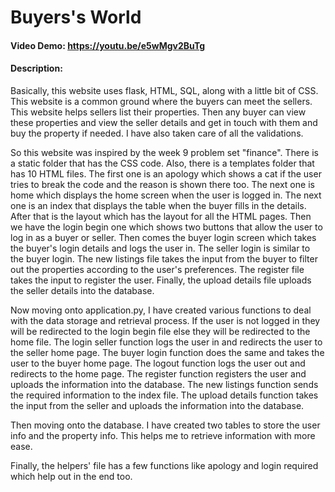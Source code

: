 # Buyers's World
#### Video Demo:  https://youtu.be/e5wMgv2BuTg
#### Description:
Basically, this website uses flask, HTML, SQL, along with a little bit of CSS. This website is a common ground where the buyers can meet the sellers. This website helps sellers list their properties. Then any buyer can view these properties and view the seller details and get in touch with them and buy the property if needed. I have also taken care of all the validations.

So this website was inspired by the week 9 problem set "finance". There is a static folder that has the CSS code. Also, there is a templates folder that has 10 HTML files. The first one is an apology which shows a cat if the user tries to break the code and the reason is shown there too. The next one is home which displays the home screen when the user is logged in. The next one is an index that displays the table when the buyer fills in the details. After that is the layout which has the layout for all the HTML pages. Then we have the login begin one which shows two buttons that allow the user to log in as a buyer or seller. Then comes the buyer login screen which takes the buyer's login details and logs the user in. The seller login is similar to the buyer login. The new listings file takes the input from the buyer to filter out the properties according to the user's preferences. The register file takes the input to register the user. Finally, the upload details file uploads the seller details into the database.

Now moving onto application.py, I have created various functions to deal with the data storage and retrieval process. If the user is not logged in they will be redirected to the login begin file else they will be redirected to the home file. The login seller function logs the user in and redirects the user to the seller home page. The buyer login function does the same and takes the user to the buyer home page. The logout function logs the user out and redirects to the home page. The register function registers the user and uploads the information into the database. The new listings function sends the required information to the index file. The upload details function takes the input from the seller and uploads the information into the database.

Then moving onto the database. I have created two tables to store the user info and the property info. This helps me to retrieve information with more ease.

Finally, the helpers' file has a few functions like apology and login required which help out in the end too.